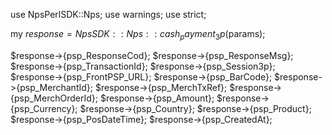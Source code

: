 use NpsPerlSDK::Nps;
use warnings;
use strict;

my $response = NpsSDK::Nps::cash_payment_3p($params);

$response->{psp_ResponseCod};
$response->{psp_ResponseMsg};
$response->{psp_TransactionId};
$response->{psp_Session3p};
$response->{psp_FrontPSP_URL};
$response->{psp_BarCode};
$response->{psp_MerchantId};
$response->{psp_MerchTxRef};
$response->{psp_MerchOrderId};
$response->{psp_Amount};
$response->{psp_Currency};
$response->{psp_Country};
$response->{psp_Product};
$response->{psp_PosDateTime};
$response->{psp_CreatedAt};
